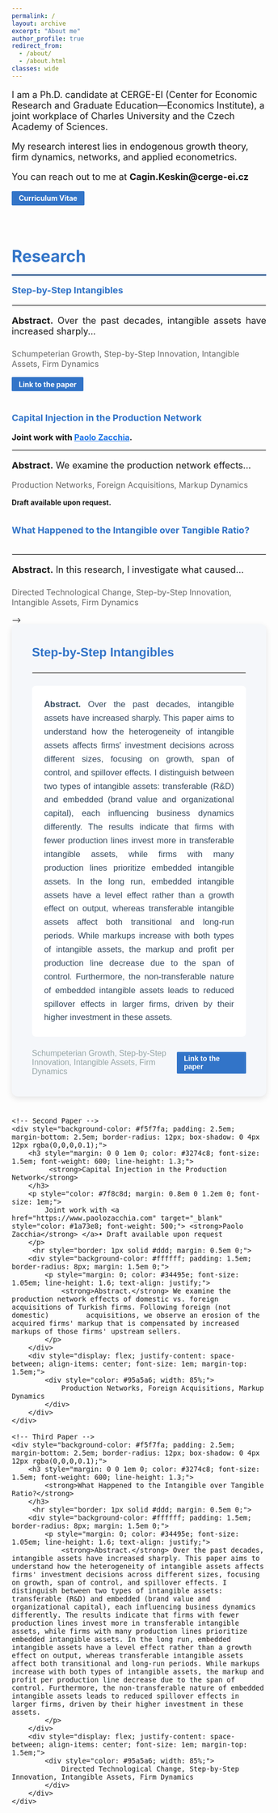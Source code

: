 ```yaml
---
permalink: /
layout: archive
excerpt: "About me"
author_profile: true
redirect_from: 
  - /about/
  - /about.html
classes: wide
---
```


<p style="font-size: 18px;">I am a Ph.D. candidate at CERGE-EI (Center for Economic Research and Graduate Education—Economics Institute), a joint workplace of Charles University and the Czech Academy of Sciences.</p>

<p style="font-size: 18px;">My research interest lies in endogenous growth theory, firm dynamics, networks, and applied econometrics.</p>
<p style="font-size: 18px; margin-bottom: 2.5em;">You can reach out to me at <strong>Cagin.Keskin@cerge-ei.cz</strong><br><span style="margin: 1em 0 2em 0; display: inline-block;">
   <a href="#" style="background-color: #3274c8; 
                      color: white; 
                      padding: 0.4em 1em; 
                      border-radius: 1.7px; 
                      text-decoration: none; 
                      font-size: 14px; 
                      display: inline-block;
                      transition: background-color 0.3s ease;
                      cursor: pointer;">
        <strong> Curriculum Vitae</strong>
    </a></span></p>

<h1 style="font-size: 32px; color: #3274c8; font-weight: bold; margin: 0.5em 0;">Research</h1>
<hr style="border: 1.5px solid #3274c8; margin: 1em 0;">

<!--
<!-- First Paper -->
<h2 style="font-size: 18px; color: #3274c8; font-weight: bold; margin: 1em 0;">Step-by-Step Intangibles</h2>
<hr style="border: 1px solid #ddd; margin: 1em 0;">
<p style="font-size: 18px; margin-bottom: 1em; text-align: justify;">
    <strong>Abstract.</strong> Over the past decades, intangible assets have increased sharply...
</p>
<p style="font-size: 16px; color: #666; margin-top: 1.5em;">
Schumpeterian Growth, Step-by-Step Innovation, Intangible Assets, Firm Dynamics
</p>
<p style="margin: 1em 0 3em 0;">
    <a href="#" style="background-color: #3274c8; 
                      color: white; 
                      padding: 0.4em 1em; 
                      border-radius: 1.7px; 
                      text-decoration: none; 
                      font-size: 14px; 
                      display: inline-block;
                      transition: background-color 0.3s ease;
                      cursor: pointer;">
        <strong>Link to the paper</strong>
    </a>
</p>

<!-- Second Paper -->
<h2 style="font-size: 18px; color: #3274c8; font-weight: bold; margin: 2em 0 1em 0;">Capital Injection in the Production Network</h2>
<p style="font-size: 16px; margin-bottom: 0.5em;">
<strong>Joint work with <a href="https://www.paolozacchia.com" target="_blank" style="color: #1a73e8;">Paolo Zacchia</a>.</strong> 
</p>
<hr style="border: 1px solid #ddd; margin: 1em 0;">
<p style="font-size: 18px; margin-bottom: 1em; text-align: justify;"><strong>Abstract.</strong> We examine the production network effects...
</p>
<p style="font-size: 16px; color: #666; margin-top: 1em;">
Production Networks, Foreign Acquisitions, Markup Dynamics
</p>
<p style="font-size: 14px; margin-bottom: 1em;"><strong>Draft available upon request.</strong></p>

<!-- Third Paper -->
<h2 style="font-size: 18px; color: #3274c8; font-weight: bold; margin: 2em 0;">What Happened to the Intangible over Tangible Ratio?</h2>
<hr style="border: 1px solid #ddd; margin: 0.5em 0;">
<p style="font-size: 18px; margin-bottom: 0.5em; text-align: justify;">
    <strong>Abstract.</strong> In this research, I investigate what caused...
</p>
<p style="font-size: 16px; color: #666; margin-top: 1.5em;">
Directed Technological Change, Step-by-Step Innovation, Intangible Assets, Firm Dynamics
</p>
-->


<div style="max-width: 1000px; margin: 0 auto; font-family: Helvetica, Arial, sans-serif; font-size: 16px;">
    <!-- First Paper -->
    <div style="background-color: #f5f7fa; padding: 2.5em; margin-bottom: 2.5em; border-radius: 12px; box-shadow: 0 4px 12px rgba(0,0,0,0.1);">
        <h3 style="margin: 0 0 1em 0; color: #3274c8; font-size: 1.5em; font-weight: 600; line-height: 1.3;">
            <strong>Step-by-Step Intangibles</strong>
        </h3>
       <hr style="border: 1px solid #ddd; margin: 0.5em 0;">
        <div style="background-color: #ffffff; padding: 1.5em; border-radius: 8px; margin: 1.5em 0;">
            <p style="margin: 0; color: #34495e; font-size: 1.05em; line-height: 1.6; text-align: justify;">
                <strong>Abstract.</strong> Over the past decades, intangible assets have increased sharply. This paper aims to understand how the heterogeneity of intangible assets affects firms' investment decisions across different sizes, focusing on growth, span of control, and spillover effects. I distinguish between two types of intangible assets: transferable (R&D) and embedded (brand value and organizational capital), each influencing business dynamics differently. The results indicate that firms with fewer production lines invest more in transferable intangible assets, while firms with many production lines prioritize embedded intangible assets. In the long run, embedded intangible assets have a level effect rather than a growth effect on output, whereas transferable intangible assets affect both transitional and long-run periods. While markups increase with both types of intangible assets, the markup and profit per production line decrease due to the span of control. Furthermore, the non-transferable nature of embedded intangible assets leads to reduced spillover effects in larger firms, driven by their higher investment in these assets.
            </p>
        </div>
        <div style="display: flex; justify-content: space-between; align-items: center; font-size: 1em; margin-top: 1.5em;">
            <div style="color: #95a5a6; width: 70%;">
                Schumpeterian Growth, Step-by-Step Innovation, Intangible Assets, Firm Dynamics
            </div>
              <a href="#" style="background-color: #3274c8; 
                      color: white; 
                      padding: 0.4em 1em; 
                      border-radius: 1.7px; 
                      text-decoration: none; 
                      font-size: 14px; 
                      display: inline-block;
                      transition: background-color 0.3s ease;
                      cursor: pointer;">
        <strong>Link to the paper</strong>
    </a>
        </div>
    </div>

    <!-- Second Paper -->
    <div style="background-color: #f5f7fa; padding: 2.5em; margin-bottom: 2.5em; border-radius: 12px; box-shadow: 0 4px 12px rgba(0,0,0,0.1);">
        <h3 style="margin: 0 0 1em 0; color: #3274c8; font-size: 1.5em; font-weight: 600; line-height: 1.3;">
             <strong>Capital Injection in the Production Network</strong>
        </h3>
        <p style="color: #7f8c8d; margin: 0.8em 0 1.2em 0; font-size: 1em;">
            Joint work with <a href="https://www.paolozacchia.com" target="_blank" style="color: #1a73e8; font-weight: 500;"> <strong>Paolo Zacchia</strong> </a>• Draft available upon request
        </p>
         <hr style="border: 1px solid #ddd; margin: 0.5em 0;">
        <div style="background-color: #ffffff; padding: 1.5em; border-radius: 8px; margin: 1.5em 0;">
            <p style="margin: 0; color: #34495e; font-size: 1.05em; line-height: 1.6; text-align: justify;">
                <strong>Abstract.</strong> We examine the production network effects of domestic vs. foreign acquisitions of Turkish firms. Following foreign (not domestic)         acquisitions, we observe an erosion of the acquired firms' markup that is compensated by increased markups of those firms' upstream sellers.
            </p>
        </div>
        <div style="display: flex; justify-content: space-between; align-items: center; font-size: 1em; margin-top: 1.5em;">
            <div style="color: #95a5a6; width: 85%;">
                Production Networks, Foreign Acquisitions, Markup Dynamics
            </div>
        </div>
    </div>

    <!-- Third Paper -->
    <div style="background-color: #f5f7fa; padding: 2.5em; margin-bottom: 2.5em; border-radius: 12px; box-shadow: 0 4px 12px rgba(0,0,0,0.1);">
        <h3 style="margin: 0 0 1em 0; color: #3274c8; font-size: 1.5em; font-weight: 600; line-height: 1.3;">
            <strong>What Happened to the Intangible over Tangible Ratio?</strong>
        </h3>
         <hr style="border: 1px solid #ddd; margin: 0.5em 0;">
        <div style="background-color: #ffffff; padding: 1.5em; border-radius: 8px; margin: 1.5em 0;">
            <p style="margin: 0; color: #34495e; font-size: 1.05em; line-height: 1.6; text-align: justify;">
                <strong>Abstract.</strong> Over the past decades, intangible assets have increased sharply. This paper aims to understand how the heterogeneity of intangible assets affects firms' investment decisions across different sizes, focusing on growth, span of control, and spillover effects. I distinguish between two types of intangible assets: transferable (R&D) and embedded (brand value and organizational capital), each influencing business dynamics differently. The results indicate that firms with fewer production lines invest more in transferable intangible assets, while firms with many production lines prioritize embedded intangible assets. In the long run, embedded intangible assets have a level effect rather than a growth effect on output, whereas transferable intangible assets affect both transitional and long-run periods. While markups increase with both types of intangible assets, the markup and profit per production line decrease due to the span of control. Furthermore, the non-transferable nature of embedded intangible assets leads to reduced spillover effects in larger firms, driven by their higher investment in these assets.
            </p>
        </div>
        <div style="display: flex; justify-content: space-between; align-items: center; font-size: 1em; margin-top: 1.5em;">
            <div style="color: #95a5a6; width: 85%;">
                Directed Technological Change, Step-by-Step Innovation, Intangible Assets, Firm Dynamics
            </div>
        </div>
    </div>
</div>






